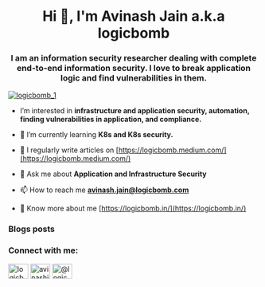 <h1 align="center">Hi 👋, I'm Avinash Jain a.k.a logicbomb</h1>
<h3 align="center">I am an information security researcher dealing with complete end-to-end information security. I love to break application logic and find vulnerabilities in them.</h3>

<p align="left"> <a href="https://twitter.com/logicbomb_1" target="blank"><img src="https://img.shields.io/twitter/follow/logicbomb_1?logo=twitter&style=for-the-badge" alt="logicbomb_1" /></a> </p>

- I’m interested in **infrastructure and application security, automation, finding vulnerabilities in application, and compliance.**

- 🌱 I’m currently learning **K8s and K8s security.**

- 📝 I regularly write articles on [https://logicbomb.medium.com/](https://logicbomb.medium.com/)

- 💬 Ask me about **Application and Infrastructure Security**

- 📫 How to reach me **avinash.jain@logicbomb.com**

- 📄 Know more about me [https://logicbomb.in/](https://logicbomb.in/)

### Blogs posts
<!-- BLOG-POST-LIST:START -->
<!-- BLOG-POST-LIST:END -->

<h3 align="left">Connect with me:</h3>
<p align="left">
<a href="https://twitter.com/logicbomb_1" target="blank"><img align="center" src="https://raw.githubusercontent.com/rahuldkjain/github-profile-readme-generator/master/src/images/icons/Social/twitter.svg" alt="logicbomb_1" height="30" width="40" /></a>
<a href="https://linkedin.com/in/avinashjain619" target="blank"><img align="center" src="https://raw.githubusercontent.com/rahuldkjain/github-profile-readme-generator/master/src/images/icons/Social/linked-in-alt.svg" alt="avinashjain619" height="30" width="40" /></a>
<a href="https://medium.com/@logicbomb" target="blank"><img align="center" src="https://raw.githubusercontent.com/rahuldkjain/github-profile-readme-generator/master/src/images/icons/Social/medium.svg" alt="@logicbomb" height="30" width="40" /></a>
</p>




<!---
logicbomb-1/logicbomb-1 is a ✨ special ✨ repository because its `README.md` (this file) appears on your GitHub profile.
You can click the Preview link to take a look at your changes.
--->
